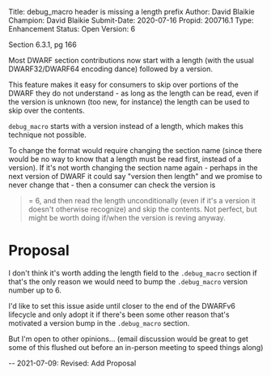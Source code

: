 Title:       debug_macro header is missing a length prefix
Author:      David Blaikie
Champion:    David Blaikie
Submit-Date: 2020-07-16
Propid:      200716.1
Type:        Enhancement
Status:      Open
Version:     6

Section 6.3.1, pg 166

Most DWARF section contributions now start with a length (with the usual 
DWARF32/DWARF64 encoding dance) followed by a version.

This feature makes it easy for consumers to skip over portions of the DWARF 
they do not understand - as long as the length can be read, even if the 
version is unknown (too new, for instance) the length can be used to skip 
over the contents.

`debug_macro` starts with a version instead of a length, which makes this 
technique not possible.

To change the format would require changing the section name (since there 
would be no way to know that a length must be read first, instead of a 
version). If it's not worth changing the section name again - perhaps in 
the next version of DWARF it could say "version then length" and we 
promise to never change that - then a consumer can check the version is 
>= 6, and then read the length unconditionally (even if it's a version it 
doesn't otherwise recognize) and skip the contents. Not perfect, but might 
be worth doing if/when the version is reving anyway.

Proposal
=======
I don't think it's worth adding the length field to the `.debug_macro`
section if that's the only reason we would need to bump the
`.debug_macro` version number up to 6.

I'd like to set this issue aside until closer to the end of the
DWARFv6 lifecycle and only adopt it if there's been some other reason
that's motivated a version bump in the `.debug_macro` section.

But I'm open to other opinions... (email discussion would be great to
get some of this flushed out before an in-person meeting to speed
things along)

-- 
2021-07-09:  Revised: Add Proposal
